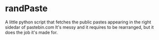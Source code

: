 # randPaste
A little python script that fetches the public pastes appearing in the right sidedar of pastebin.com
It's messy and it requires to be rearranged, but it does the job it's made for.
